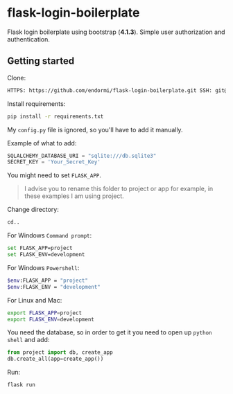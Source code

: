 # flask-login-boilerplate

Flask login boilerplate using bootstrap (**4.1.3**). Simple user authorization and authentication.

## Getting started

Clone:

```sh
HTTPS: https://github.com/endormi/flask-login-boilerplate.git SSH: git@github.com:endormi/flask-login-boilerplate.git
```

Install requirements:

```sh
pip install -r requirements.txt
```

My `config.py` file is ignored, so you'll have to add it manually.

Example of what to add:

```python
SQLALCHEMY_DATABASE_URI = "sqlite:///db.sqlite3"
SECRET_KEY = 'Your_Secret_Key'
```

You might need to set `FLASK_APP`.

> I advise you to rename this folder to project or app for example, in these examples I am using project.

Change directory:

```sh
cd..
```

For Windows `Command prompt`:

```sh
set FLASK_APP=project
set FLASK_ENV=development
```

For Windows `Powershell`:

```sh
$env:FLASK_APP = "project"
$env:FLASK_ENV = "development"
```

For Linux and Mac:

```sh
export FLASK_APP=project
export FLASK_ENV=development
```

You need the database, so in order to get it you need to open up `python shell` and add:

```python
from project import db, create_app
db.create_all(app=create_app())
```

Run:

```sh
flask run
```
